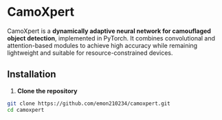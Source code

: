 # CamoXpert

CamoXpert is a **dynamically adaptive neural network for camouflaged object detection**, implemented in PyTorch. It combines convolutional and attention-based modules to achieve high accuracy while remaining lightweight and suitable for resource-constrained devices.

## Installation

1. **Clone the repository**  

```bash
git clone https://github.com/emon210234/camoxpert.git
cd camoxpert



